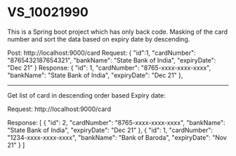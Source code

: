 # VS_10021990

This is a Spring boot project which has only back code.
Masking of the card number and sort the data based on  expiry date by descending.

Post:
http://localhost:9000/card
Request:
 {
        "id":1,
        "cardNumber": "8765432187654321",
        "bankName": "State Bank of India",
        "expiryDate": "Dec 21"
}
Response:
{
        "id": 1,
        "cardNumber": "8765-xxxx-xxxx-xxxx",
        "bankName": "State Bank of India",
        "expiryDate": "Dec 21"
    },
    
--------------------------------------------------------
  Get list of card in descending order based Expiry date:

Request: http://localhost:9000/card

Response:
  [
    {
        "id": 2,
        "cardNumber": "8765-xxxx-xxxx-xxxx",
        "bankName": "State Bank of India",
        "expiryDate": "Dec 21"
    },
    {
        "id": 1,
        "cardNumber": "1234-xxxx-xxxx-xxxx",
        "bankName": "Bank of Baroda",
        "expiryDate": "Nov 21"
    }
]
